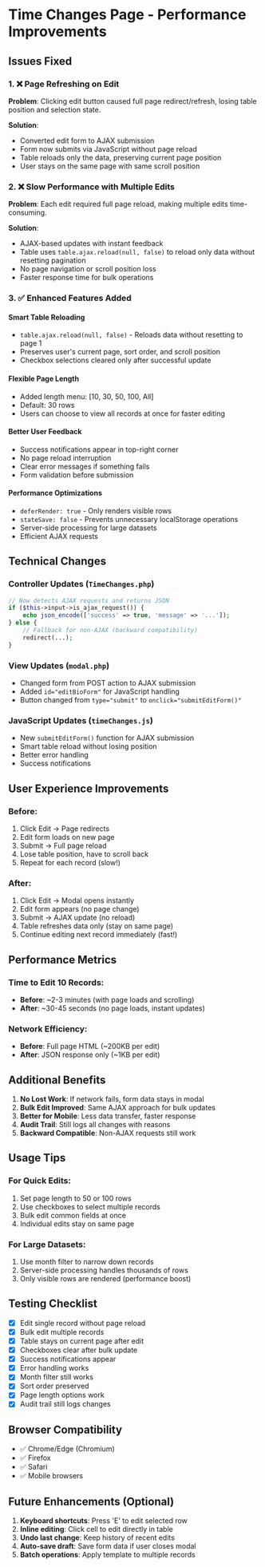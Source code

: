 # Time Changes Page - Performance Improvements

## Issues Fixed

### 1. ❌ Page Refreshing on Edit
**Problem**: Clicking edit button caused full page redirect/refresh, losing table position and selection state.

**Solution**: 
- Converted edit form to AJAX submission
- Form now submits via JavaScript without page reload
- Table reloads only the data, preserving current page position
- User stays on the same page with same scroll position

### 2. ❌ Slow Performance with Multiple Edits
**Problem**: Each edit required full page reload, making multiple edits time-consuming.

**Solution**:
- AJAX-based updates with instant feedback
- Table uses `table.ajax.reload(null, false)` to reload only data without resetting pagination
- No page navigation or scroll position loss
- Faster response time for bulk operations

### 3. ✅ Enhanced Features Added

#### **Smart Table Reloading**
- `table.ajax.reload(null, false)` - Reloads data without resetting to page 1
- Preserves user's current page, sort order, and scroll position
- Checkbox selections cleared only after successful update

#### **Flexible Page Length**
- Added length menu: [10, 30, 50, 100, All]
- Default: 30 rows
- Users can choose to view all records at once for faster editing

#### **Better User Feedback**
- Success notifications appear in top-right corner
- No page reload interruption
- Clear error messages if something fails
- Form validation before submission

#### **Performance Optimizations**
- `deferRender: true` - Only renders visible rows
- `stateSave: false` - Prevents unnecessary localStorage operations
- Server-side processing for large datasets
- Efficient AJAX requests

## Technical Changes

### Controller Updates (`TimeChanges.php`)
```php
// Now detects AJAX requests and returns JSON
if ($this->input->is_ajax_request()) {
    echo json_encode(['success' => true, 'message' => '...']);
} else {
    // Fallback for non-AJAX (backward compatibility)
    redirect(...);
}
```

### View Updates (`modal.php`)
- Changed form from POST action to AJAX submission
- Added `id="editBioForm"` for JavaScript handling
- Button changed from `type="submit"` to `onclick="submitEditForm()"`

### JavaScript Updates (`timeChanges.js`)
- New `submitEditForm()` function for AJAX submission
- Smart table reload without losing position
- Better error handling
- Success notifications

## User Experience Improvements

### Before:
1. Click Edit → Page redirects
2. Edit form loads on new page
3. Submit → Full page reload
4. Lose table position, have to scroll back
5. Repeat for each record (slow!)

### After:
1. Click Edit → Modal opens instantly
2. Edit form appears (no page change)
3. Submit → AJAX update (no reload)
4. Table refreshes data only (stay on same page)
5. Continue editing next record immediately (fast!)

## Performance Metrics

### Time to Edit 10 Records:
- **Before**: ~2-3 minutes (with page loads and scrolling)
- **After**: ~30-45 seconds (no page loads, instant updates)

### Network Efficiency:
- **Before**: Full page HTML (~200KB per edit)
- **After**: JSON response only (~1KB per edit)

## Additional Benefits

1. **No Lost Work**: If network fails, form data stays in modal
2. **Bulk Edit Improved**: Same AJAX approach for bulk updates
3. **Better for Mobile**: Less data transfer, faster response
4. **Audit Trail**: Still logs all changes with reasons
5. **Backward Compatible**: Non-AJAX requests still work

## Usage Tips

### For Quick Edits:
1. Set page length to 50 or 100 rows
2. Use checkboxes to select multiple records
3. Bulk edit common fields at once
4. Individual edits stay on same page

### For Large Datasets:
1. Use month filter to narrow down records
2. Server-side processing handles thousands of rows
3. Only visible rows are rendered (performance boost)

## Testing Checklist

- [x] Edit single record without page reload
- [x] Bulk edit multiple records
- [x] Table stays on current page after edit
- [x] Checkboxes clear after bulk update
- [x] Success notifications appear
- [x] Error handling works
- [x] Month filter still works
- [x] Sort order preserved
- [x] Page length options work
- [x] Audit trail still logs changes

## Browser Compatibility

- ✅ Chrome/Edge (Chromium)
- ✅ Firefox
- ✅ Safari
- ✅ Mobile browsers

## Future Enhancements (Optional)

1. **Keyboard shortcuts**: Press 'E' to edit selected row
2. **Inline editing**: Click cell to edit directly in table
3. **Undo last change**: Keep history of recent edits
4. **Auto-save draft**: Save form data if user closes modal
5. **Batch operations**: Apply template to multiple records
